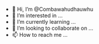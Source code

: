 - 👋 Hi, I’m @Combawahudhauwhu
- 👀 I’m interested in ...
- 🌱 I’m currently learning ...
- 💞️ I’m looking to collaborate on ...
- 📫 How to reach me ...

<!---
Combawahudhauwhu/Combawahudhauwhu is a ✨ special ✨ repository because its `README.md` (this file) appears on your GitHub profile.
You can click the Preview link to take a look at your changes.
--->
